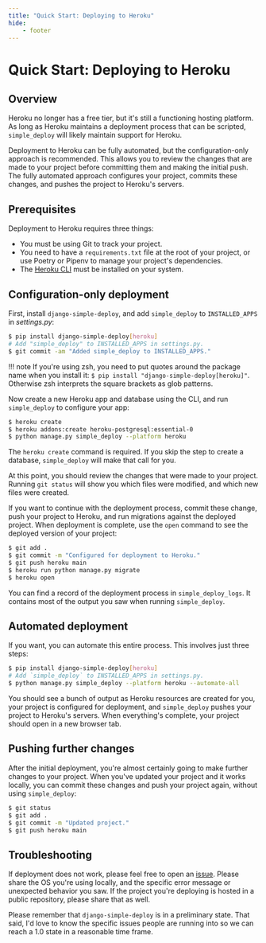 ```yaml
---
title: "Quick Start: Deploying to Heroku"
hide:
    - footer
---
```


# Quick Start: Deploying to Heroku

## Overview

Heroku no longer has a free tier, but it's still a functioning hosting platform. As long as Heroku maintains a deployment process that can be scripted, `simple_deploy` will likely maintain support for Heroku.

Deployment to Heroku can be fully automated, but the configuration-only approach is recommended. This allows you to review the changes that are made to your project before committing them and making the initial push. The fully automated approach configures your project, commits these changes, and pushes the project to Heroku's servers.

## Prerequisites

Deployment to Heroku requires three things:

- You must be using Git to track your project.
- You need to have a `requirements.txt` file at the root of your project, or use Poetry or Pipenv to manage your project's dependencies.
- The [Heroku CLI](https://devcenter.heroku.com/articles/heroku-cli) must be installed on your system.

## Configuration-only deployment

First, install `django-simple-deploy`, and add `simple_deploy` to `INSTALLED_APPS` in *settings.py*:

```sh
$ pip install django-simple-deploy[heroku]
# Add "simple_deploy" to INSTALLED_APPS in settings.py.
$ git commit -am "Added simple_deploy to INSTALLED_APPS."
```

!!! note
    If you're using zsh, you need to put quotes around the package name when you install it: `$ pip install "django-simple-deploy[heroku]"`. Otherwise zsh interprets the square brackets as glob patterns.

Now create a new Heroku app and database using the CLI, and run `simple_deploy` to configure your app:

```sh
$ heroku create
$ heroku addons:create heroku-postgresql:essential-0
$ python manage.py simple_deploy --platform heroku
```

The `heroku create` command is required. If you skip the step to create a database, `simple_deploy` will make that call for you.

At this point, you should review the changes that were made to your project. Running `git status` will show you which files were modified, and which new files were created.

If you want to continue with the deployment process, commit these change, push your project to Heroku, and run migrations against the deployed project. When deployment is complete, use the `open` command to see the deployed version of your project:

```sh
$ git add .
$ git commit -m "Configured for deployment to Heroku."
$ git push heroku main
$ heroku run python manage.py migrate
$ heroku open
```

You can find a record of the deployment process in `simple_deploy_logs`. It contains most of the output you saw when running `simple_deploy`.

## Automated deployment

If you want, you can automate this entire process. This involves just three steps:

```sh
$ pip install django-simple-deploy[heroku]
# Add `simple_deploy` to INSTALLED_APPS in settings.py.
$ python manage.py simple_deploy --platform heroku --automate-all
```

You should see a bunch of output as Heroku resources are created for you, your project is configured for deployment, and `simple_deploy` pushes your project to Heroku's servers. When everything's complete, your project should open in a new browser tab.

## Pushing further changes

After the initial deployment, you're almost certainly going to make further changes to your project. When you've updated your project and it works locally, you can commit these changes and push your project again, without using `simple_deploy`:

```sh
$ git status
$ git add .
$ git commit -m "Updated project."
$ git push heroku main
```

## Troubleshooting

If deployment does not work, please feel free to open an [issue](https://github.com/django-simple-deploy/django-simple-deploy/issues). Please share the OS you're  using locally, and the specific error message or unexpected behavior you saw. If the project you're deploying is hosted in a public repository, please share that as well.

Please remember that `django-simple-deploy` is in a preliminary state. That said, I'd love to know the specific issues people are running into so we can reach a 1.0 state in a reasonable time frame.
